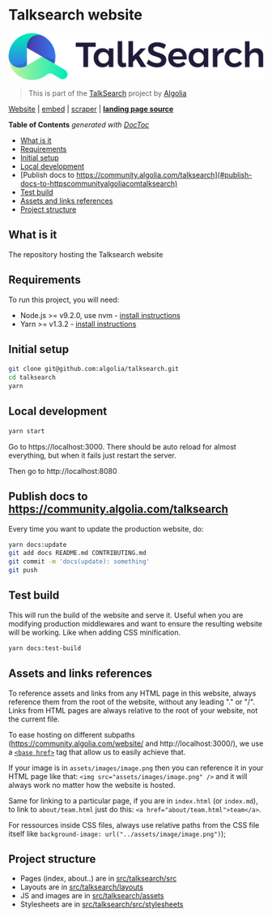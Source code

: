# Talksearch website

![TalkSearch](.github/logo-talksearch-line@2x.png)

> This is part of the [TalkSearch](https://community.algolia.com/talksearch)
> project by [Algolia](https://algolia.com)

[Website](https://community.algolia.com/talksearch) |
[embed](https://github.com/algolia/talksearch-embed) |
[scraper](https://github.com/algolia/talksearch-scraper) |
[**landing page source**](https://github.com/algolia/talksearch)

<!-- START doctoc generated TOC please keep comment here to allow auto update -->
<!-- DON'T EDIT THIS SECTION, INSTEAD RE-RUN doctoc TO UPDATE -->
**Table of Contents**  *generated with [DocToc](https://github.com/thlorenz/doctoc)*

- [What is it](#what-is-it)
- [Requirements](#requirements)
- [Initial setup](#initial-setup)
- [Local development](#local-development)
- [Publish docs to https://community.algolia.com/talksearch](#publish-docs-to-httpscommunityalgoliacomtalksearch)
- [Test build](#test-build)
- [Assets and links references](#assets-and-links-references)
- [Project structure](#project-structure)

<!-- END doctoc generated TOC please keep comment here to allow auto update -->

## What is it

The repository hosting the Talksearch website

## Requirements

To run this project, you will need:

- Node.js >= v9.2.0, use nvm - [install instructions](https://github.com/creationix/nvm#install-script)
- Yarn >= v1.3.2 - [install instructions](https://yarnpkg.com/en/docs/install#alternatives-tab)

## Initial setup

```sh
git clone git@github.com:algolia/talksearch.git
cd talksearch
yarn
```

## Local development

```sh
yarn start
```

Go to https://localhost:3000. There should be auto reload for almost everything, but when it fails just restart the server.

Then go to http://localhost:8080

## Publish docs to https://community.algolia.com/talksearch

Every time you want to update the production website, do:

```sh
yarn docs:update
git add docs README.md CONTRIBUTING.md
git commit -m 'docs(update): something'
git push
```

## Test build

This will run the build of the website and serve it. Useful when you are modifying production middlewares and want to ensure
the resulting website will be working. Like when adding CSS minification.

```sh
yarn docs:test-build
```

## Assets and links references

To reference assets and links from any HTML page in this website, always reference them from the root of the website, without any leading "." or "/". Links from HTML pages are always relative to the root of your website, not the current file.

To ease hosting on different subpaths (https://community.algolia.com/website/ and http://localhost:3000/), we use a [`<base href>`](https://developer.mozilla.org/en-US/docs/Web/HTML/Element/base) tag that allow us to easily achieve that.

If your image is in `assets/images/image.png` then you can reference it in your HTML page like that: `<img src="assets/images/image.png" />` and it will always work no matter how the website is hosted.

Same for linking to a particular page, if you are in `index.html` (or `index.md`), to link to `about/team.html` just do this: `<a href="about/team.html">team</a>`.

For ressources inside CSS files, always use relative paths from the CSS file itself like `background-image: url("../assets/image/image.png")`);

## Project structure

- Pages (index, about..) are in [src/talksearch/src](./src/talksearch/src)
- Layouts are in [src/talksearch/layouts](./src/talksearch/layouts)
- JS and images are in [src/talksearch/assets](./src/talksearch/assets)
- Stylesheets are in [src/talksearch/src/stylesheets](./src/talksearch/src/stylesheets)

